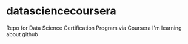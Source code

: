 # datasciencecoursera
Repo for Data Science Certification Program via Coursera
I'm learning about github
